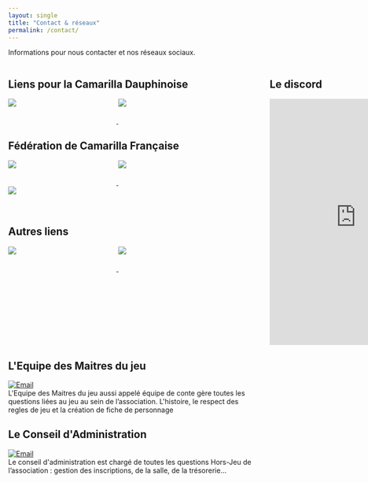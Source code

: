 ```yaml
---
layout: single
title: "Contact & réseaux"
permalink: /contact/
---
```

Informations pour nous contacter et nos réseaux sociaux.
<div style="display: grid; grid-template-columns: 1fr 1fr; gap: 2rem;">
  <!-- Colonne Liens utiles -->
  <div style="min-width:500px">
  <h2>Liens pour la Camarilla Dauphinoise</h2>
  <a href="https://facebook.com/camarilla.dauphinoise">
    <img src="https://img.shields.io/badge/Facebook-Suivre-1877F2?style=for-the-badge&logo=facebook&logoColor=white" style="max-width:220px; min-width:220px; max-height:50px; min-height:50px;text-decoration:unset!important;">
  </a>
  <a href="https://discord.gg/wTGMEGVcWk">
    <img src="https://img.shields.io/badge/Discord-Rejoindre%20le%20discord-5865F2?style=for-the-badge&logo=discord&logoColor=white" style="max-width:220px; min-width:220px; max-height:50px; min-height:50px;text-decoration:unset!important;">
  </a>

 <h2>Fédération de Camarilla Française</h2>
  <a href="https://facebook.com/Federation.Camarilla.France">
    <img src="https://img.shields.io/badge/Facebook-Suivre-1877F2?style=for-the-badge&logo=facebook&logoColor=white" style="max-width:220px; min-width:220px; max-height:50px; min-height:50px;text-decoration:unset!important;">
  </a>
  <a href="http://www.camarilla-fr.com/forum/index.php">
    <img src="https://img.shields.io/badge/Forum-Communauté-orange?style=for-the-badge&logo=phpbb&logoColor=white" style="max-width:220px; min-width:220px; max-height:50px; min-height:50px;text-decoration:unset!important;">
  </a>
  <a href="https://camarilla-fr.com/">
    <img src="https://img.shields.io/badge/Wiki-Site-red?style=for-the-badge&logo=wikipedia&logoColor=white" style="max-width:220px; min-width:220px; max-height:50px; min-height:50px;text-decoration:unset!important;">
  </a>  



 <h2>Autres liens</h2>
  <a href="https://fr.wikipedia.org/wiki/Vampire:_La_Mascarade">
    <img src="https://img.shields.io/badge/Wiki-Vampire-red?style=for-the-badge&logo=wikipedia&logoColor=white" style="max-width:220px; min-width:220px; max-height:50px; min-height:50px;text-decoration:unset!important;">
  </a>
  <a href="/clans/">
    <img src="https://img.shields.io/badge/Clans-Vampiriques-8A2BE2?style=for-the-badge&logo=jekyll&logoColor=white" style="max-width:220px; min-width:220px; max-height:50px; min-height:50px;text-decoration:unset!important;">
  </a>

  </div>
    <!-- Colonne Widget Discord -->
  <div style="width:100%">
    <h2>Le discord</h2>
<iframe src="https://discord.com/widget?id=626455168116064297&theme=dark" width="350" height="500" allowtransparency="true" frameborder="0" sandbox="allow-popups allow-popups-to-escape-sandbox allow-same-origin allow-scripts"></iframe>
  </div>
</div>



  
## L'Equipe des Maitres du jeu
[![Email](https://img.shields.io/badge/Email-conte.grenoble@gmail.com-blue?style=for-the-badge&logo=gmail&logoColor=white)](mailto:conte.grenoble@gmail.com) <br/>
L'Equipe des Maitres du jeu aussi appelé équipe de conte gère toutes les questions liées au jeu au sein de l’association. L'histoire, le respect des regles de jeu et la création de fiche de personnage 


## Le Conseil d'Administration
[![Email](https://img.shields.io/badge/Email-ca.gratianopolis@gmail.com-blue?style=for-the-badge&logo=gmail&logoColor=white)](mailto:ca.gratianopolis@gmail.com) <br/>
Le conseil d'administration est chargé de toutes les questions Hors-Jeu de l’association : gestion des inscriptions, de la salle, de la trésorerie…
